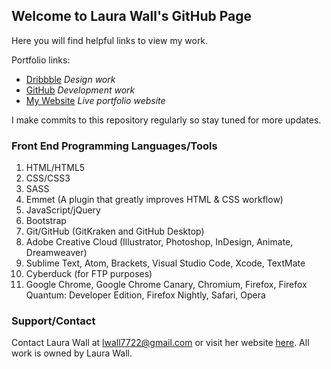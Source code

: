 ## Welcome to Laura Wall's GitHub Page

Here you will find helpful links to view my work.

Portfolio links:
- [Dribbble](https://dribbble.com/lwall) _Design work_
- [GitHub](https://github.com/lwall7722) _Development work_
- [My Website](https://www.lwalldevelopment.com/) _Live portfolio website_

I make commits to this repository regularly so stay tuned for more updates.

### Front End Programming Languages/Tools

1. HTML/HTML5
2. CSS/CSS3
3. SASS
4. Emmet (A plugin that greatly improves HTML & CSS workflow)
5. JavaScript/jQuery
6. Bootstrap
7. Git/GitHub (GitKraken and GitHub Desktop)
8. Adobe Creative Cloud (Illustrator, Photoshop, InDesign, Animate, Dreamweaver)
9. Sublime Text, Atom, Brackets, Visual Studio Code, Xcode, TextMate
10. Cyberduck (for FTP purposes)
11. Google Chrome, Google Chrome Canary, Chromium, Firefox, Firefox Quantum: Developer Edition, Firefox Nightly, Safari, Opera

### Support/Contact

Contact Laura Wall at lwall7722@gmail.com or visit her website [here](https://www.lwalldevelopment.com/). All work is owned by Laura Wall.

